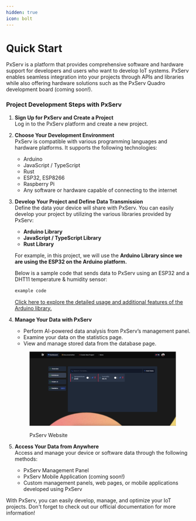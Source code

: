 ```yaml
---
hidden: true
icon: bolt
---
```


# Quick Start  

PxServ is a platform that provides comprehensive software and hardware support for developers and users who want to develop IoT systems. PxServ enables seamless integration into your projects through APIs and libraries while also offering hardware solutions such as the PxServ Quadro development board (coming soon!).  

### Project Development Steps with PxServ  

1. **Sign Up for PxServ and Create a Project**  
   Log in to the PxServ platform and create a new project.  

2. **Choose Your Development Environment**  
   PxServ is compatible with various programming languages and hardware platforms. It supports the following technologies:  
   * Arduino  
   * JavaScript / TypeScript  
   * Rust  
   * ESP32, ESP8266  
   * Raspberry Pi  
   * Any software or hardware capable of connecting to the internet  

3. **Develop Your Project and Define Data Transmission**  
   Define the data your device will share with PxServ. You can easily develop your project by utilizing the various libraries provided by PxServ:  

   * **Arduino Library**  
   * **JavaScript / TypeScript Library**  
   * **Rust Library**  

   For example, in this project, we will use the **Arduino Library since we are using the ESP32 on the Arduino platform.**  

   Below is a sample code that sends data to PxServ using an ESP32 and a DHT11 temperature & humidity sensor:  

   ```cpp
   example code
   ```  

   [Click here to explore the detailed usage and additional features of the Arduino library.](../tr/arduino-kutuphanesi.md)  

4. **Manage Your Data with PxServ**  

   * Perform AI-powered data analysis from PxServ’s management panel.  
   * Examine your data on the statistics page.  
   * View and manage stored data from the database page.  

   <figure><img src="../.gitbook/assets/resim (3).png" alt=""><figcaption><p>PxServ Website</p></figcaption></figure>  

5. **Access Your Data from Anywhere**  
   Access and manage your device or software data through the following methods:  
   * PxServ Management Panel  
   * PxServ Mobile Application (coming soon!)  
   * Custom management panels, web pages, or mobile applications developed using PxServ  

With PxServ, you can easily develop, manage, and optimize your IoT projects. Don't forget to check out our official documentation for more information!

